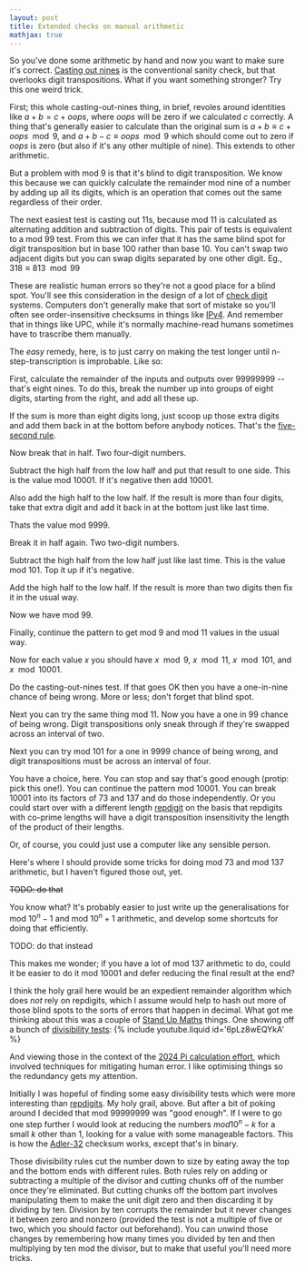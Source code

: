 ```yaml
---
layout: post
title: Extended checks on manual arithmetic
mathjax: true
---
```

So you've done some arithmetic by hand and now you want to make sure
it's correct.  [Casting out nines][] is the conventional sanity check,
but that overlooks digit transpositions.  What if you want something
stronger?  Try this one weird trick.

First; this whole casting-out-nines thing, in brief, revoles around
identities like $a + b = c + oops$, where $oops$ will be zero if we
calculated $c$ correctly.  A thing that's generally easier to calculate
than the original sum is $a + b \equiv c + oops \mod 9$, and $a + b - c
\equiv oops \mod 9$ which should come out to zero if $oops$ is zero (but
also if it's any other multiple of nine).  This extends to other
arithmetic.

But a problem with mod 9 is that it's blind to digit transposition.  We
know this because we can quickly calculate the remainder mod nine of a
number by adding up all its digits, which is an operation that comes out
the same regardless of their order.

The next easiest test is casting out 11s, because mod 11 is calculated
as alternating addition and subtraction of digits.  This pair of tests
is equivalent to a mod 99 test.  From this we can infer that it has the
same blind spot for digit transposition but in base 100 rather than
base 10.  You can't swap two adjacent digits but you can swap digits
separated by one other digit.  Eg., $318 \equiv 813 \mod 99$

These are realistic human errors so they're not a good place for a
blind spot.  You'll see this consideration in the design of a lot of
[check digit][] systems.  Computers don't generally make that sort of
mistake so you'll often see order-insensitive checksums in things like
[IPv4][internet checksum].  And remember that in things like UPC, while
it's normally machine-read humans sometimes have to trascribe them
manually.

The _easy_ remedy, here, is to just carry on making the test longer
until n-step-transcription is improbable.  Like so:

First, calculate the remainder of the inputs and outputs over 99999999
-- that's eight nines.  To do this, break the number up into groups of
eight digits, starting from the right, and add all these up.

If the sum is more than eight digits long, just scoop up those extra
digits and add them back in at the bottom before anybody notices.
That's the [five-second rule][].

Now break that in half.  Two four-digit numbers.

Subtract the high half from the low half and put that result to one
side.  This is the value mod 10001.  If it's negative then add 10001.

Also add the high half to the low half.  If the result is more than four
digits, take that extra digit and add it back in at the bottom just like
last time.

Thats the value mod 9999.

Break it in half again.  Two two-digit numbers.

Subtract the high half from the low half just like last time.  This is
the value mod 101.  Top it up if it's negative.

Add the high half to the low half.  If the result is more than two
digits then fix it in the usual way.

Now we have mod 99.

Finally, continue the pattern to get mod 9 and mod 11 values in the
usual way.

Now for each value $x$ you should have $x \mod 9$, $x \mod 11$, $x \mod
101$, and $x \mod 10001$.

Do the casting-out-nines test.  If that goes OK then you have a
one-in-nine chance of being wrong.  More or less; don't forget that
blind spot.

Next you can try the same thing mod 11.  Now you have a one in 99 chance
of being wrong.  Digit transpositions only sneak through if they're
swapped across an interval of two.

Next you can try mod 101 for a one in 9999 chance of being wrong, and
digit transpositions must be across an interval of four.

You have a choice, here.  You can stop and say that's good enough
(protip: pick this one!).  You can continue the pattern mod 10001.  You
can break 10001 into its factors of 73 and 137 and do those
independently.  Or you could start over with a different length
[repdigit][] on the basis that repdigits with co-prime lengths will have
a digit transposition insensitivity the length of the product of their
lengths.

Or, of course, you could just use a computer like any sensible person.

Here's where I should provide some tricks for doing mod 73 and mod 137
arithmetic, but I haven't figured those out, yet.

<s>TODO: do that</s>

You know what?  It's probably easier to just write up the
generalisations for mod $10^n-1$ and mod $10^n+1$ arithmetic, and
develop some shortcuts for doing that efficiently.

TODO: do that instead

This makes me wonder; if you have a lot of mod 137 arithmetic to do,
could it be easier to do it mod 10001 and defer reducing the final
result at the end?

I think the holy grail here would be an expedient remainder algorithm
which does _not_ rely on repdigits, which I assume would help to hash
out more of those blind spots to the sorts of errors that happen in
decimal.  What got me thinking about this was a couple of [Stand Up
Maths][] things.  One showing off a bunch of [divisibility tests][]:
{% include youtube.liquid id='6pLz8wEQYkA' %}

And viewing those in the context of the [2024 Pi calculation
effort](https://youtu.be/LIg-6glbLkU), which involved techniques for
mitigating human error.  I like optimising things so the redundancy
gets my attention.

Initially I was hopeful of finding some easy divisibility tests which
were more interesting than [repdigits][repdigit].  My holy grail, above.
But after a bit of poking around I decided that mod 99999999 was "good
enough".  If I were to go one step further I would look at reducing the
numbers $mod 10^n - k$ for a small $k$ other than 1, looking for a value
with some manageable factors.  This is how the [Adler-32][] checksum
works, except that's in binary.

Those divisibility rules cut the number down to size by eating away the
top and the bottom ends with different rules.  Both rules rely on adding
or subtracting a multiple of the divisor and cutting chunks off of the
number once they're eliminated.  But cutting chunks off the bottom
part involves manipulating them to make the unit digit zero and then
discarding it by dividing by ten.  Division by ten corrupts the
remainder but it never changes it between zero and nonzero (provided the
test is not a multiple of five or two, which you should factor out
beforehand).  You can unwind those changes by remembering how many times
you divided by ten and then multiplying by ten mod the divisor, but to
make that useful you'll need more tricks.


[Adler-32]: </adler32-checksum/>
[casting out nines]: <https://en.wikipedia.org/wiki/Casting_out_nines>
[five-second rule]: <https://en.wikipedia.org/wiki/Five-second_rule>
[check digit]: <https://en.wikipedia.org/wiki/Check_digit>
[internet checksum]: <https://en.wikipedia.org/wiki/Internet_checksum>
[divisibility tests]: <https://www.dropbox.com/scl/fi/zednyqcvd4kfi0zgm8n6t/divisibility_tests_to_30000.txt?rlkey=k7x87cnex6r32cuior6w9kzo5&e=1&dl=0>
[repdigit]: <https://en.wikipedia.org/wiki/Repdigit>
[Stand Up Maths]: <https://standupmaths.com/>
